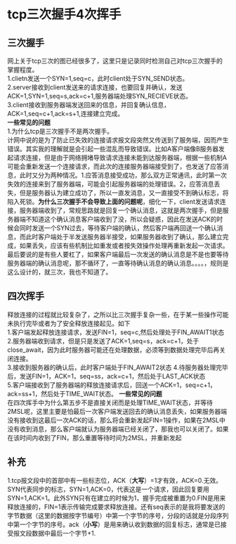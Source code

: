 # tcp三次握手4次挥手  
## 三次握手  
网上关于tcp三次的图已经很多了，这里只是记录同时检测自己对tcp三次握手的掌握程度。  
1.clietn发送一个SYN=1,seq=c，此时client处于SYN_SEND状态。  
2.server接收到client发送来的请求连接，也要回复并确认，发送ACK=1,SYN=1,seq=s,ack=c+1,服务器端处理SYN_RECIEVE状态。  
3.client接收到服务器端发送回来的信息，并回复确认信息，ACK=1,seq=c+1,ack=s+1,连接建立完成。  
**一些常见的问题**  
1.为什么tcp是三次握手不是两次握手。  
计网中说的是为了防止已失效的连接请求报文段突然又传送到了服务端，因而产生错误。其实我的理解就是会引起一些混乱而导致错误。比如A客户端像B服务器发起请求连接，但是由于网络拥堵导致请求连接未能到达服务器端，根据一些机制A可能会重新发送一个连接请求，而此次的连接服务器端接受到了，也发送了应答消息，此时又分为两种情况。1.应答消息接受成功，那么双方正常通讯，此时第一次失效的连接来到了服务器端，可能会引起服务器端的处理错误。2，应答消息丢失，但是服务器认为建立成功了，所以一直发消息，又一直接受不到确认标志，将陷入死锁。**为什么三次握手不会导致上面的问题呢**，细化一下，client发送请求连接，服务器端收到了，常规思路就是回复一个确认消息，这就是两次握手，但是服务器端不知道这个确认消息客户端收到了没，所以会疑惑，因此在发送ACK的时候会同时发送一个SYN过去，等待客户端的确认，然后客户端再回送一个确认消息，而此时客户端处于半发送服务器半接受，如果服务器收到了确认，那么建立完成，如果丢失，应该有些机制比如重发或者按失效操作处理再重新发起一次请求。最后要说的是有些人要杠了，如果客户端最后一次发送的确认消息是不是也要等待服务器端的确认消息呢，那不循环了，一直等待确认消息的确认消息。。。。，规则是这么设计的，就三次，我也不知道了。  
## 四次挥手  
释放连接的过程就比较复杂了，之所以比三次握手复杂一些，在于某一些操作可能未执行完毕或者为了安全释放连接起见。如下  
1.客户端发起释放连接请求，发送FIN=1，seq=c,然后处理处于FIN_AWAIT1状态  
2.服务器端收到请求，但是只是发送了ACK=1,seq=s，ack=c+1，处于close_await，因为此时服务器可能还在处理数据，必须等到数据处理完毕后再关闭连接。  
3.接收到服务器的确认后，此时客户端处于FIN_AWAIT2状态
4.待服务器处理完毕后，发送FIN=1，ACK=1，seq=ss，ack=c+1，然后处于LAST_ACK状态  
5.客户端接收到了服务器端的释放连接请求后，回送一个ACK=1，seq=c+1，ack=ss+1，然后处于TIME_WAIT状态。
**一些常见的问题**  
在四次挥手中为什么第五步不是直接关闭而是处理TIME_WAIT状态，并等待2MSL呢，这里主要是怕最后一次客户端发送回去的确认消息丢失，如果服务器端没有接收到这最后一次ACK的话，那么将会重新发起FIN=1操作，如果在2MSL中没有收到消息，那么客户端就认为服务器端已经关闭了，那我也可以关闭了。如果在该时间内收到了FIN，那么重置等待时间为2MSL，并重新发起
## 补充  
1.tcp报文段中的首部中有一些标志位，ACK（**大写**）=1才有效，ACK=0.无效。SYN代表同步的标志，SYN=1,ACK=0，代表这是一个请求，因此回复要用SYN=1,ACK=1。此外SYN只有在建立的时候为1，握手完成被重置为0.FIN是用来释放连接的，FIN=1表示传输完成要求释放连接。还有seq表示的是我将要发送的字节数据（这里的数据按字节编号）中第一个字节的序号，分段的话就是分段序列中第一个字节的序号。ack（**小写**）是用来确认收到数据的回复标志，通常是已接受报文段数据中最后一个字节+1.
